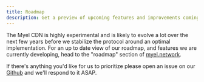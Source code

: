 ```yaml
---
title: Roadmap
description: Get a preview of upcoming features and improvements coming soon!
---
```


The Myel CDN is highly experimental and is likely to evolve a lot over the next few years before we stabilize the protocol around an optimal implementation.
For an up to date view of our roadmap, and features we are currently developing, head to the "roadmap" section of [myel.network](https://www.myel.network/).


If there's anything you'd like for us to prioritize please open an issue on our [Github](https://github.com/myelnet/pop) and we'll respond to it ASAP.
